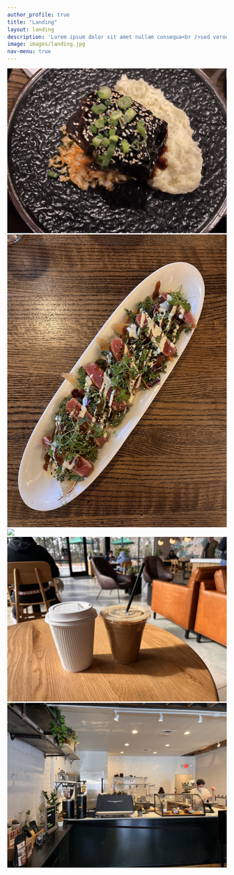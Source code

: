 ```yaml
---
author_profile: true
title: "Landing"
layout: landing
description: 'Lorem ipsum dolor sit amet nullam consequa<br />sed veroeros. tempus adipiscing nulla.'
image: images/landing.jpg
nav-menu: true
---
```

![](/images/IMG_2355.jpg)
![](/images/IMG_2359.jpg)
![](/images/IMG_1785.jpg)
![](/images/IMG_2217.jpg)
![](/images/perennial.jpg)


